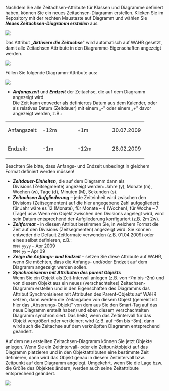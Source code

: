 

Nachdem Sie alle Zeitachsen-Attribute für Klassen und Diagramme
definiert haben, können Sie ein neues Zeitachsen-Diagramm erstellen.
Klicken Sie im Repository mit der rechten Maustaste auf Diagramm und
wählen Sie ***Neues Zeitachsen-Diagramm erstellen*** aus.

![](//images.ctfassets.net/utx1h0gfm1om/5PxpPPFxteYGoMu6SE2sm8/c51d4204effbb5ebd1e4554679028db1/1018775.png)

Das Attribut „***Aktiviere die Zeitachse***" wird automatisch auf WAHR
gesetzt, damit alle Zeitachsen Attribute in den Diagramme-Eigenschaften
angezeigt werden. 

![](//images.ctfassets.net/utx1h0gfm1om/1tDHJ5YHFKI0EYWKSuwsqW/65d217829a205f845042cc5b98086dab/1018800.png)

Füllen Sie folgende Diagramm-Attribute aus:

![](//images.ctfassets.net/utx1h0gfm1om/6EqPwTpayQ044qYcaQQ8Ca/7fb58e8af91193aac44be0550abedaee/1018738.png)

-   ***Anfangszeit*** und ***Endzeit*** der Zeitachse, die auf dem
    Diagramm angezeigt wird.  
    Die Zeit kann entweder als definiertes Datum aus dem Kalender, oder
    als relatives Datum (Zeitdauer) mit einem „-" oder einem „+" davor
    angezeigt werden, z.B.: 

<table>
<colgroup>
<col style="width: 25%" />
<col style="width: 25%" />
<col style="width: 25%" />
<col style="width: 25%" />
</colgroup>
<tbody>
<tr class="odd">
<td><p>Anfangszeit:</p></td>
<td><p>-12m</p></td>
<td><p>+1m</p></td>
<td><p>30.07.2009</p></td>
</tr>
<tr class="even">
<td><p>Endzeit:</p></td>
<td><p>-1m</p></td>
<td><p>+12m</p></td>
<td><p>28.02.2009</p></td>
</tr>
</tbody>
</table>

Beachten Sie bitte, dass Anfangs- und Endzeit unbedingt in gleichem
Format definiert werden müssen!

-   ***Zeitdauer-Einheiten***, die auf dem Diagramm dann als
    Divisions (Zeitsegmente) angezeigt werden: Jahre (y), Monate (m),
    Wochen (w), Tage (d), Minuten (M), Sekunden (s).
-   ***Zeitachsen Aufgliederung*** – jede Zeiteinheit wird zwischen den
    Divisions (Zeitsegmenten) auf die hier angegebene Zahl
    aufgegliedert: für Jahr wäre es 12 (Monate), für Monate – 4
    (Wochen), für Woche – 7 (Tage) usw. Wenn ein Objekt zwischen den
    Divisions angelegt wird, wird sein Datum entsprechend der
    Aufgliederung konfiguriert (z.B. 2m 2w). 
-   ***Zeitformat*** – in diesem Attribut bestimmen Sie, in welchem
    Format die Zeit auf den Divisions (Zeitsegmenten) angezeigt wird.
    Sie können entweder die Default Zeitformate verwenden (z.B.
    01.04.2009) oder eines selbst definieren, z.B.:  
    `MMM yyyy` – Apr 2009  
    `MMM yy` – Apr 09
-   ***Zeige die Anfangs- und Endzeit*** – setzen Sie diese Attribute
    auf WAHR, wenn Sie möchten, dass die Anfangs- und/oder Endzeit auf
    dem Diagramm angezeigt werden sollen.
-   ***Synchronisieren mit Attributen des parent Objekts***  
    Wenn Sie ein Objekt als Zeit-Intervall anlegen (z.B. von -7m bis
    -2m) und von diesem Objekt aus ein neues (verschachteltes)
    Zeitachsen-Diagramm erstellen und in den Eigenschaften des Diagramms
    das Attribut Synchronisieren mit Attributen des Parent-Objekts auf
    WAHR setzen, dann werden die Zeitangaben von diesem Objekt (gemeint
    ist hier das „Absprungs-Objekt" von dem aus Sie den Smart-Tag auf
    das neue Diagramm erstellt haben) und eben diesem verschachtelten
    Diagramm synchronisiert. Das heißt, wenn das Zeitintervall für das
    Objekt vergrößert oder verkleinert wird (z.B. auf -6m bis -3m), dann
    wird auch die Zeitachse auf dem verknüpften Diagramm entsprechend
    geändert.

Auf dem neu erstellten Zeitachsen-Diagramm können Sie jetzt Objekte
anlegen. Wenn Sie ein Zeitintervall- oder ein Zeitpunktobjekt auf das
Diagramm platzieren und in den Objektattributen eine bestimmte Zeit
definieren, dann wird das Objekt genau in diesem Zeitintervall bzw.
Zeitpunkt auf dem Diagramm angelegt. Umgekehrt, wenn Sie die Lage bzw.
die Größe des Objektes ändern, werden auch seine Zeitattribute
entsprechend geändert.

![](//images.ctfassets.net/utx1h0gfm1om/4QdDSpL21iuUOoeWm4c0kC/b7218791c689b4350bc811c372254c50/1018733.png)


